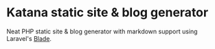 # Katana static site & blog generator

Neat PHP static site & blog generator with markdown support using Laravel's [Blade](https://laravel.com/docs/5.2/blade).